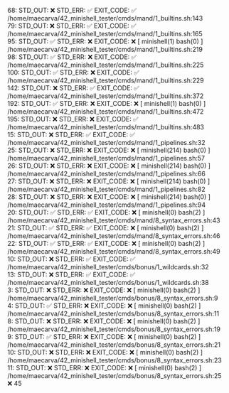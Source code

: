   68:	STD_OUT: ❌  STD_ERR: ✅  EXIT_CODE: ✅  /home/maecarva/42_minishell_tester/cmds/mand/1_builtins.sh:143  
  79:	STD_OUT: ❌  STD_ERR: ✅  EXIT_CODE: ✅  /home/maecarva/42_minishell_tester/cmds/mand/1_builtins.sh:165  
  95:	STD_OUT: ✅  STD_ERR: ❌  EXIT_CODE: ❌ [ minishell(1)  bash(0) ]  /home/maecarva/42_minishell_tester/cmds/mand/1_builtins.sh:219  
  98:	STD_OUT: ✅  STD_ERR: ❌  EXIT_CODE: ✅  /home/maecarva/42_minishell_tester/cmds/mand/1_builtins.sh:225  
  100:	STD_OUT: ✅  STD_ERR: ❌  EXIT_CODE: ✅  /home/maecarva/42_minishell_tester/cmds/mand/1_builtins.sh:229  
  142:	STD_OUT: ❌  STD_ERR: ✅  EXIT_CODE: ✅  /home/maecarva/42_minishell_tester/cmds/mand/1_builtins.sh:372  
  192:	STD_OUT: ✅  STD_ERR: ❌  EXIT_CODE: ❌ [ minishell(1)  bash(0) ]  /home/maecarva/42_minishell_tester/cmds/mand/1_builtins.sh:472  
  195:	STD_OUT: ❌  STD_ERR: ❌  EXIT_CODE: ✅  /home/maecarva/42_minishell_tester/cmds/mand/1_builtins.sh:483  
  15:	STD_OUT: ❌  STD_ERR: ✅  EXIT_CODE: ✅  /home/maecarva/42_minishell_tester/cmds/mand/1_pipelines.sh:32  
  25:	STD_OUT: ❌  STD_ERR: ❌  EXIT_CODE: ❌ [ minishell(214)  bash(0) ]  /home/maecarva/42_minishell_tester/cmds/mand/1_pipelines.sh:57  
  26:	STD_OUT: ❌  STD_ERR: ❌  EXIT_CODE: ❌ [ minishell(214)  bash(0) ]  /home/maecarva/42_minishell_tester/cmds/mand/1_pipelines.sh:66  
  27:	STD_OUT: ❌  STD_ERR: ❌  EXIT_CODE: ❌ [ minishell(214)  bash(0) ]  /home/maecarva/42_minishell_tester/cmds/mand/1_pipelines.sh:82  
  28:	STD_OUT: ❌  STD_ERR: ❌  EXIT_CODE: ❌ [ minishell(214)  bash(0) ]  /home/maecarva/42_minishell_tester/cmds/mand/1_pipelines.sh:94  
  20:	STD_OUT: ✅  STD_ERR: ✅  EXIT_CODE: ❌ [ minishell(0)  bash(2) ]  /home/maecarva/42_minishell_tester/cmds/mand/8_syntax_errors.sh:43  
  21:	STD_OUT: ✅  STD_ERR: ✅  EXIT_CODE: ❌ [ minishell(0)  bash(2) ]  /home/maecarva/42_minishell_tester/cmds/mand/8_syntax_errors.sh:46  
  22:	STD_OUT: ✅  STD_ERR: ✅  EXIT_CODE: ❌ [ minishell(0)  bash(2) ]  /home/maecarva/42_minishell_tester/cmds/mand/8_syntax_errors.sh:49  
  10:	STD_OUT: ❌  STD_ERR: ✅  EXIT_CODE: ✅  /home/maecarva/42_minishell_tester/cmds/bonus/1_wildcards.sh:32  
  13:	STD_OUT: ❌  STD_ERR: ✅  EXIT_CODE: ✅  /home/maecarva/42_minishell_tester/cmds/bonus/1_wildcards.sh:38  
  3:	STD_OUT: ❌  STD_ERR: ❌  EXIT_CODE: ❌ [ minishell(0)  bash(2) ]  /home/maecarva/42_minishell_tester/cmds/bonus/8_syntax_errors.sh:9  
  4:	STD_OUT: ✅  STD_ERR: ❌  EXIT_CODE: ❌ [ minishell(0)  bash(2) ]  /home/maecarva/42_minishell_tester/cmds/bonus/8_syntax_errors.sh:11  
  8:	STD_OUT: ❌  STD_ERR: ❌  EXIT_CODE: ❌ [ minishell(0)  bash(2) ]  /home/maecarva/42_minishell_tester/cmds/bonus/8_syntax_errors.sh:19  
  9:	STD_OUT: ✅  STD_ERR: ❌  EXIT_CODE: ❌ [ minishell(0)  bash(2) ]  /home/maecarva/42_minishell_tester/cmds/bonus/8_syntax_errors.sh:21  
  10:	STD_OUT: ❌  STD_ERR: ❌  EXIT_CODE: ❌ [ minishell(0)  bash(2) ]  /home/maecarva/42_minishell_tester/cmds/bonus/8_syntax_errors.sh:23  
  11:	STD_OUT: ❌  STD_ERR: ❌  EXIT_CODE: ❌ [ minishell(0)  bash(2) ]  /home/maecarva/42_minishell_tester/cmds/bonus/8_syntax_errors.sh:25  
                                     ❌ 45   
